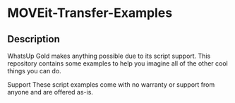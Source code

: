# MOVEit-Transfer-Examples

<H2>Description</H2>
WhatsUp Gold makes anything possible due to its script support. This repository contains some examples to help you imagine all of the other cool things you can do.

Support
These script examples come with no warranty or support from anyone and are offered as-is.
